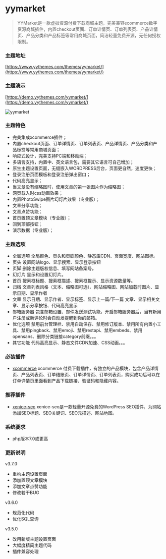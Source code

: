 # yymarket
> YYMarket是一款虚拟资源付费下载商城主题，完美兼容ecommerce数字资源商城插件，内置checkout页面、订单详情页、订单列表页、产品详情页、产品分类和产品标签等常用商城页面，简洁轻量免费开源，无任何授权限制。 

### 主题地址
[https://www.yythemes.com/themes/yymarket/](https://www.yythemes.com/themes/yymarket/)

### 主题演示
[https://demo.yythemes.com/yymarket/](https://demo.yythemes.com/yymarket/)

![yymarket](https://raw.githubusercontent.com/xenice/yymarket/master/screenshot.png)


### 主题特色
- 完美集成xcommerce插件；
- 内置checkout页面、订单详情页、订单列表页、产品详情页、产品分类和产品标签等常用商城页面；
- 响应式设计，完美支持PC端和移动端；
- 多语言支持，内置中、英文语言包，需要其它语言可自己增加；
- 原生主题设置页面，无缝嵌入WORDPRESS后台，页面更自然，速度更快；
- 登录注册页面模板和登录注册弹出窗口；
- 代码高亮显示；
- 当文章没有缩略图时，使用文章的第一张图片作为缩略图；
- 网页载入时css动画效果；
- 内置PhotoSwipe图片幻灯片效果（专业版）；
- 文章分享功能；
- 文章点赞功能；
- 首页置顶文章模块（专业版）；
- 回到顶部按钮；
- 演示数据（专业版）；

### 主题选项
- 全局选项 全局颜色、页头和页脚颜色、静态库CDN、页面宽度、网站图标。
- 页头 设置网站logo、显示搜索、显示登录按钮
- 页脚 删除主题版权信息、填写网站备案号。
- 幻灯片 显示和设置幻灯片。
- 首页 搜索框标题、搜索框描述、搜索框提示、显示资源数量等。
- 归档 文章列表风格（文本、缩略图可选）、网站缩略图、网站加载时图片、显示日期、显示作者
- 文章 显示日期、显示作者、显示标签、显示上一篇/下一篇 文章、显示相关文章、显示分享按钮、代码高亮显示
- 邮箱服务器 包含邮箱设置、邮件发送测试功能，开启邮箱服务器后，当有新用户注册或新评论时会自动发提醒到你的邮箱。
- 优化选项 禁用前台管理栏、禁用自动保存、禁用修订版本、禁用所有内置小工具、禁用pingback、禁用emoji、禁用restapi、禁用embeds、禁用opensans、删除分类链接category前缀。。。
- 其它功能 代码高亮显示、静态文件CDN加速、CSS动画。。。


### 必装插件
- [xcommerce](https://www.xenice.com/plugins/xcommerce)
xcommerce 付费下载插件，有独立的产品模块，包含产品详情页、产品列表页、订单结账页、订单详情页、订单列表页，购买成功后可以在订单详情页里面看到产品下载链接、验证码和隐藏内容。


### 推荐插件
- [xenice-seo](https://www.xenice.com/plugins/xenice-seo)
xenice-seo是一款轻量开源免费的WordPress SEO插件，为网站添加SEO标题、SEO关键词、SEO元描述、网站地图。


### 系统要求
- php版本7.0或更高


### 更新说明

v3.7.0
- 重构主题设置页面
- 添加置顶文章模块
- 添加文章点赞功能
- 修改若干BUG

v3.6.0
- 规范化代码
- 优化SQL查询

v3.5.0

- 改用新版主题设置页面
- 大幅度精简主题代码
- 插件兼容处理
